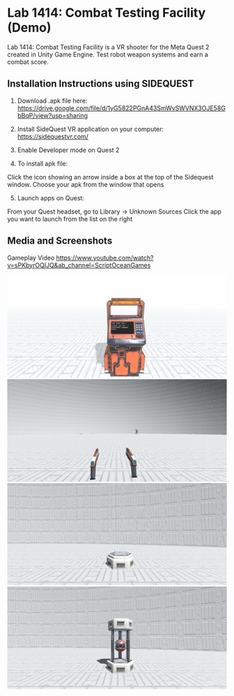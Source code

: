 # Lab 1414: Combat Testing Facility (Demo)
Lab 1414: Combat Testing Facility is a VR shooter for the Meta Quest 2 created in Unity Game Engine. Test robot weapon systems and earn a combat score.


## Installation Instructions using SIDEQUEST
1. Download .apk file here: 
https://drive.google.com/file/d/1yG5822PGnA43SmWvSWVNX3OJE58GbBqP/view?usp=sharing

2. Install SideQuest VR application on your computer: 
https://sidequestvr.com/

3. Enable Developer mode on Quest 2

4. To install apk file:

Click the icon showing an arrow inside a box at the top of the Sidequest window.
Choose your apk from the window that opens

5. Launch apps on Quest:

From your Quest headset, go to Library -> Unknown Sources
Click the app you want to launch from the list on the right

## Media and Screenshots
Gameplay Video
https://www.youtube.com/watch?v=sPKbyrOQIJQ&ab_channel=ScriptOceanGames

![My Image](Screenshots/MainMenu.png)
![My Image](Screenshots/Guns.PNG)
![My Image](Screenshots/closed.PNG)
![My Image](Screenshots/open.PNG)
